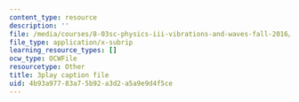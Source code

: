 ```yaml
---
content_type: resource
description: ''
file: /media/courses/8-03sc-physics-iii-vibrations-and-waves-fall-2016/4b93a97783a75b92a3d2a5a9e9d4f5ce_SnNmbVH5DAM.vtt
file_type: application/x-subrip
learning_resource_types: []
ocw_type: OCWFile
resourcetype: Other
title: 3play caption file
uid: 4b93a977-83a7-5b92-a3d2-a5a9e9d4f5ce
---
```

